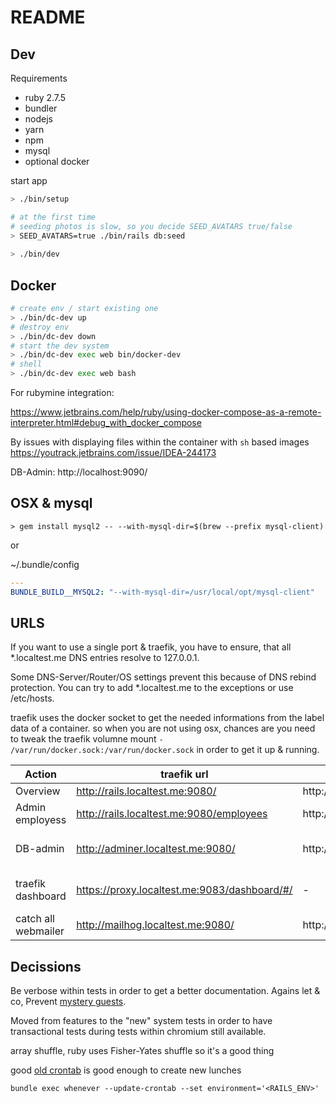 # README

## Dev

Requirements

* ruby 2.7.5
* bundler
* nodejs
* yarn
* npm
* mysql
* optional docker

start app

```bash
> ./bin/setup

# at the first time
# seeding photos is slow, so you decide SEED_AVATARS true/false
> SEED_AVATARS=true ./bin/rails db:seed
 
> ./bin/dev
```

## Docker

```bash
# create env / start existing one
> ./bin/dc-dev up
# destroy env
> ./bin/dc-dev down
# start the dev system
> ./bin/dc-dev exec web bin/docker-dev
# shell
> ./bin/dc-dev exec web bash
```

For rubymine integration:

https://www.jetbrains.com/help/ruby/using-docker-compose-as-a-remote-interpreter.html#debug_with_docker_compose

By issues with displaying files within the container with `sh`
based images https://youtrack.jetbrains.com/issue/IDEA-244173

DB-Admin: http://localhost:9090/

## OSX & mysql

```
> gem install mysql2 -- --with-mysql-dir=$(brew --prefix mysql-client)
```

or

~/.bundle/config

```yaml
---
BUNDLE_BUILD__MYSQL2: "--with-mysql-dir=/usr/local/opt/mysql-client"
```

## URLS

If you want to use a single port & traefik, you have to ensure, that all *.localtest.me DNS entries resolve to
127.0.0.1.

Some DNS-Server/Router/OS settings prevent this because of DNS rebind protection. You can try to add *.localtest.me to
the exceptions or use /etc/hosts.

traefik uses the docker socket to get the needed informations from the label 
data of a container. so when you are not using osx, chances are you need to tweak
the traefik volumne mount `- /var/run/docker.sock:/var/run/docker.sock` in
order to get it up & running.


| Action              | traefik url                                  | plain url                       | credentials                                                  | 
|---------------------|----------------------------------------------|---------------------------------|--------------------------------------------------------------|
| Overview            | http://rails.localtest.me:9080/              | http://localhost:3000/          |                                                              |
| Admin employess     | http://rails.localtest.me:9080/employees     | http://localhost:3000/employees | user/password (can be changed vie .evn files)                |
| DB-admin            | http://adminer.localtest.me:9080/            | http://localhost:9090           | root/password (can be changed via docker-compose.yml)        |
| traefik dashboard   | https://proxy.localtest.me:9083/dashboard/#/ | -                               | admin/admin (can be changed via docker-compose.rubymine.yml) |
| catch all webmailer | http://mailhog.localtest.me:9080/            | http://localhost:8025           |                                                              |

## Decissions

Be verbose within tests in order to get a better documentation. Agains let & co,
Prevent [mystery guests](https://thoughtbot.com/blog/mystery-guest).

Moved from features to the "new" system tests in order to have transactional tests during tests within chromium still
available.

array shuffle, ruby uses Fisher-Yates shuffle so it's a good thing

good [old crontab](https://github.com/javan/whenever) is good enough to create new lunches

`bundle exec whenever --update-crontab --set environment='<RAILS_ENV>'`
